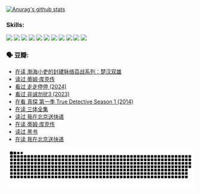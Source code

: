 
[![Anurag's github stats](https://github-readme-stats.vercel.app/api?username=w940853815)](https://github.com/anuraghazra/github-readme-stats)

### Skills:

<code><img height="32" src="https://cdn.jsdelivr.net/npm/simple-icons@v5/icons/python.svg"></code>
<code><img height="32" src="https://cdn.jsdelivr.net/npm/simple-icons@v5/icons/javascript.svg"></code>
<code><img height="32" src="https://cdn.jsdelivr.net/npm/simple-icons@v5/icons/django.svg"></code>
<code><img height="32" src="https://cdn.jsdelivr.net/npm/simple-icons@v5/icons/flask.svg"></code>
<code><img height="32" src="https://cdn.jsdelivr.net/npm/simple-icons@v5/icons/vuetify.svg"></code>
<code><img height="32" src="https://cdn.jsdelivr.net/npm/simple-icons@v5/icons/git.svg"></code>
<code><img height="32" src="https://cdn.jsdelivr.net/npm/simple-icons@v5/icons/docker.svg"></code>
<code><img height="32" src="https://cdn.jsdelivr.net/npm/simple-icons@v5/icons/postgresql.svg"></code>
<code><img height="32" src="https://cdn.jsdelivr.net/npm/simple-icons@v5/icons/elasticsearch.svg"></code>
<code><img height="32" src="https://cdn.jsdelivr.net/npm/simple-icons@v5/icons/macos.svg"></code>
<code><img height="32" src="https://cdn.jsdelivr.net/npm/simple-icons@v5/icons/linux.svg"></code>

### 🗣 豆瓣:

<!-- DOUBAN-ACTIVITIES:START -->
- [在读 渤海小吏的封建脉络百战系列：楚汉双雄](https://www.douban.com/people/136069238/status/4700950146/?_i=25704101)
- [读过 蒂姆·库克传](https://www.douban.com/people/136069238/status/4700949869/?_i=25704101)
- [看过 走走停停‎ (2024)](https://www.douban.com/people/136069238/status/4684430230/?_i=25704101)
- [看过 非诚勿扰3‎ (2023)](https://www.douban.com/people/136069238/status/4676324100/?_i=25704101)
- [在看 真探 第一季 True Detective Season 1‎ (2014)](https://www.douban.com/people/136069238/status/4673382852/?_i=25704101)
- [在读 三体全集](https://www.douban.com/people/136069238/status/4672842521/?_i=25704101)
- [读过 我在北京送快递](https://www.douban.com/people/136069238/status/4672842036/?_i=25704101)
- [在读 蒂姆·库克传](https://www.douban.com/people/136069238/status/4663517053/?_i=25704101)
- [读过 黑书](https://www.douban.com/people/136069238/status/4663516022/?_i=25704101)
- [在读 我在北京送快递](https://www.douban.com/people/136069238/status/4658098365/?_i=25704101)
<!-- DOUBAN-ACTIVITIES:END -->


![Snake animation](https://raw.githubusercontent.com/w940853815/w940853815/output/github-contribution-grid-snake.svg)

<!--
**w940853815/w940853815** is a ✨ _special_ ✨ repository because its `README.md` (this file) appears on your GitHub profile.

Here are some ideas to get you started:

- 🔭 I’m currently working on ...
- 🌱 I’m currently learning ...
- 👯 I’m looking to collaborate on ...
- 🤔 I’m looking for help with ...
- 💬 Ask me about ...
- 📫 How to reach me: ...
- 😄 Pronouns: ...
- ⚡ Fun fact: ...
-->
